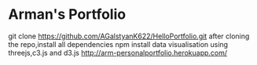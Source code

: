 # Arman's Portfolio


git clone https://github.com/AGalstyanK622/HelloPortfolio.git
after cloning the repo,install all dependencies npm install
data visualisation using threejs,c3.js and d3.js
http://arm-personalportfolio.herokuapp.com/ 
